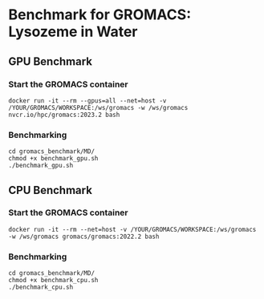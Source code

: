 # Benchmark for GROMACS: Lysozeme in Water

## GPU Benchmark
### Start the GROMACS container
    docker run -it --rm --gpus=all --net=host -v /YOUR/GROMACS/WORKSPACE:/ws/gromacs -w /ws/gromacs nvcr.io/hpc/gromacs:2023.2 bash
### Benchmarking
    cd gromacs_benchmark/MD/
    chmod +x benchmark_gpu.sh
    ./benchmark_gpu.sh

## CPU Benchmark
### Start the GROMACS container
    docker run -it --rm --net=host -v /YOUR/GROMACS/WORKSPACE:/ws/gromacs -w /ws/gromacs gromacs/gromacs:2022.2 bash
### Benchmarking
    cd gromacs_benchmark/MD/
    chmod +x benchmark_cpu.sh
    ./benchmark_cpu.sh
